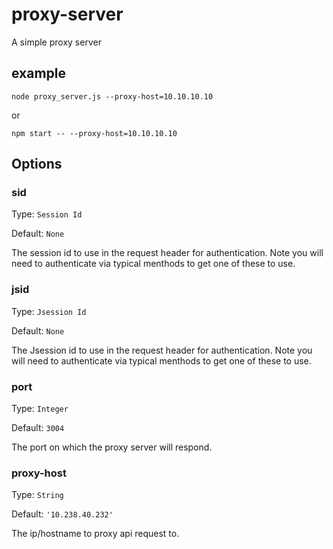 # proxy-server

A simple proxy server

## example

```
node proxy_server.js --proxy-host=10.10.10.10
```

or

```
npm start -- --proxy-host=10.10.10.10
```

## Options

### sid

Type: `Session Id`

Default: `None`

The session id to use in the request header for authentication. Note you will need to authenticate via typical menthods to get one of these to use.

### jsid

Type: `Jsession Id`

Default: `None`

The Jsession id to use in the request header for authentication. Note you will need to authenticate via typical menthods to get one of these to use.

### port

Type: `Integer`

Default: `3004`

The port on which the proxy server will respond.

### proxy-host

Type: `String`

Default: `'10.238.40.232'`

The ip/hostname to proxy api request to.
